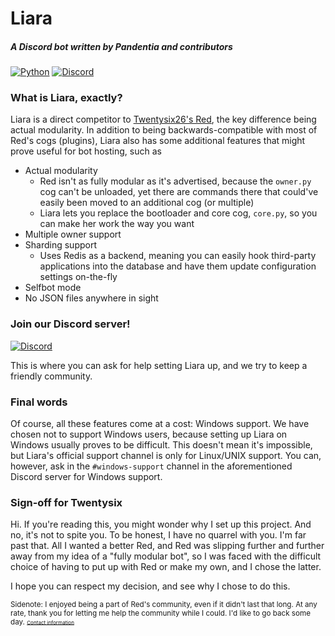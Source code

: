 # Liara
##### A Discord bot written by Pandentia and contributors

[![Python](https://img.shields.io/badge/python-3.5-blue.svg)](https://python.org) [![Discord](https://discordapp.com/api/guilds/247754180763189258/widget.png?style=shield)](https://discord.gg/JRJjMTy)

### What is Liara, exactly?
Liara is a direct competitor to [Twentysix26's Red](https://github.com/Twentysix26/Red-DiscordBot), the key difference being actual modularity. In addition to being backwards-compatible with most of Red's cogs (plugins), Liara also has some additional features that might prove useful for bot hosting, such as

 * Actual modularity
   * Red isn't as fully modular as it's advertised, because the `owner.py` cog can't be unloaded, yet there are commands there that could've easily been moved to an additional cog (or multiple)
   * Liara lets you replace the bootloader and core cog, `core.py`, so you can make her work the way you want
 * Multiple owner support
 * Sharding support
   * Uses Redis as a backend, meaning you can easily hook third-party applications into the database and have them update configuration settings on-the-fly
 * Selfbot mode
 * No JSON files anywhere in sight

### Join our Discord server!
[![Discord](https://discordapp.com/api/guilds/247754180763189258/widget.png?style=banner3)](https://discord.gg/JRJjMTy)

This is where you can ask for help setting Liara up, and we try to keep a friendly community.

### Final words
Of course, all these features come at a cost: Windows support.
We have chosen not to support Windows users, because setting up Liara on Windows usually proves to be difficult. This doesn't mean it's impossible, but Liara's official support channel is only for Linux/UNIX support. You can, however, ask in the `#windows-support` channel in the aforementioned Discord server for Windows support.

### Sign-off for Twentysix
Hi. If you're reading this, you might wonder why I set up this project. And no, it's not to spite you. To be honest, I have no quarrel with you. I'm far past that. All I wanted a better Red, and Red was slipping further and further away from my idea of a "fully modular bot", so I was faced with the difficult choice of having to put up with Red or make my own, and I chose the latter.

I hope you can respect my decision, and see why I chose to do this.

<sub>Sidenote: I enjoyed being a part of Red's community, even if it didn't last that long. At any rate, thank you for letting me help the community while I could. I'd like to go back some day. <sub><sup>[Contact information](https://api.pandentia.cf/discord/user/136900814408122368)</sup></sub></sub>
